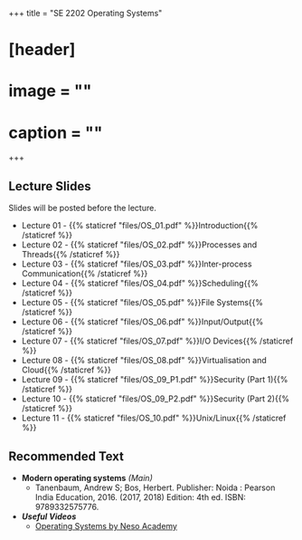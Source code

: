 +++
title = "SE 2202 Operating Systems"

# [header]
# image = ""
# caption = ""
+++

<!--
## Announcements
- 2018-12-03 - Students who have not completed their mid semester quiz are urged to contact the lecturer immediately.

## Course Information
The lecture and office hours are shown below:

- Lecture Times: Mon 8-10
- Location: Comp Lab 1
- Office Hours: Mon 10-12

## Continuous Feedback
You can provide continuous feedback on lectures, subject matters and performance of the lecturer anonymously through this [Online Feedback Form](https://goo.gl/forms/QSDOHAaW6EHSk1bZ2).
-->
 
## Lecture Slides
Slides will be posted before the lecture.

- Lecture 01 - {{% staticref "files/OS_01.pdf" %}}Introduction{{% /staticref %}}
- Lecture 02 - {{% staticref "files/OS_02.pdf" %}}Processes and Threads{{% /staticref %}}
- Lecture 03 - {{% staticref "files/OS_03.pdf" %}}Inter-process Communication{{% /staticref %}}
- Lecture 04 - {{% staticref "files/OS_04.pdf" %}}Scheduling{{% /staticref %}}
- Lecture 05 - {{% staticref "files/OS_05.pdf" %}}File Systems{{% /staticref %}}
- Lecture 06 - {{% staticref "files/OS_06.pdf" %}}Input/Output{{% /staticref %}}
- Lecture 07 - {{% staticref "files/OS_07.pdf" %}}I/O Devices{{% /staticref %}}
- Lecture 08 - {{% staticref "files/OS_08.pdf" %}}Virtualisation and Cloud{{% /staticref %}}
- Lecture 09 - {{% staticref "files/OS_09_P1.pdf" %}}Security (Part 1){{% /staticref %}}
- Lecture 10 - {{% staticref "files/OS_09_P2.pdf" %}}Security (Part 2){{% /staticref %}}
- Lecture 11 - {{% staticref "files/OS_10.pdf" %}}Unix/Linux{{% /staticref %}}

## Recommended Text

- **Modern operating systems** *(Main)*
   - Tanenbaum, Andrew S; Bos, Herbert. Publisher: Noida : Pearson India Education, 2016. (2017, 2018) Edition: 4th ed. ISBN: 9789332575776.
- ***Useful Videos***
   - [Operating Systems by Neso Academy](https://www.youtube.com/playlist?list=PLBlnK6fEyqRiVhbXDGLXDk_OQAeuVcp2O)


